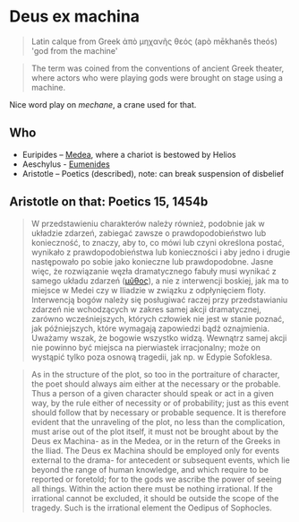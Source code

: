 # Deus ex machina

> Latin calque from Greek ἀπὸ μηχανῆς θεός (apò mēkhanês theós) 'god from the machine'

> The term was coined from the conventions of ancient Greek theater, where actors who were playing gods were brought on stage using a machine.

Nice word play on _mechane_, a crane used for that.

## Who

- Euripides – [Medea](https://en.wikipedia.org/wiki/Medea_(play)), where a chariot is bestowed by Helios
- Aeschylus - [Eumenides](https://en.wikipedia.org/wiki/The_Eumenides)
- Aristotle – Poetics (described), note: can break suspension of disbelief

## Aristotle on that: Poetics 15, 1454b

> W przedstawieniu charakterów należy również, podobnie jak w układzie zdarzeń, zabiegać zawsze o prawdopodobieństwo lub konieczność, to znaczy, aby to, co mówi lub czyni określona postać, wynikało z prawdopodobieństwa lub konieczności i aby jedno i drugie następowało po sobie jako konieczne lub prawdopodobne.
> Jasne więc, że rozwiązanie węzła dramatycznego fabuły musi wynikać z samego układu zdarzeń ([μῦθος](https://en.wikipedia.org/wiki/Mythos_(Aristotle))), a nie z interwencji boskiej, jak ma to miejsce w Medei czy w Iliadzie w związku z odpłynięciem floty. Interwencją bogów należy się posługiwać raczej przy przedstawianiu zdarzeń nie wchodzących w zakres samej akcji dramatycznej, zarówno wcześniejszych, których człowiek nie jest w stanie poznać, jak późniejszych, które wymagają zapowiedzi bądź oznajmienia. Uważamy wszak, że bogowie wszystko widzą. Wewnątrz samej akcji nie powinno być miejsca na pierwiastek irracjonalny; może on wystąpić tylko poza osnową tragedii, jak np. w Edypie Sofoklesa.

> As in the structure of the plot, so too in the portraiture of character, the poet should always aim either at the necessary or the probable. Thus a person of a given character should speak or act in a given way, by the rule either of necessity or of probability; just as this event should follow that by necessary or probable sequence. It is therefore evident that the unraveling of the plot, no less than the complication, must arise out of the plot itself, it must not be brought about by the Deus ex Machina- as in the Medea, or in the return of the Greeks in the Iliad. The Deus ex Machina should be employed only for events external to the drama- for antecedent or subsequent events, which lie beyond the range of human knowledge, and which require to be reported or foretold; for to the gods we ascribe the power of seeing all things. Within the action there must be nothing irrational. If the irrational cannot be excluded, it should be outside the scope of the tragedy. Such is the irrational element the Oedipus of Sophocles.